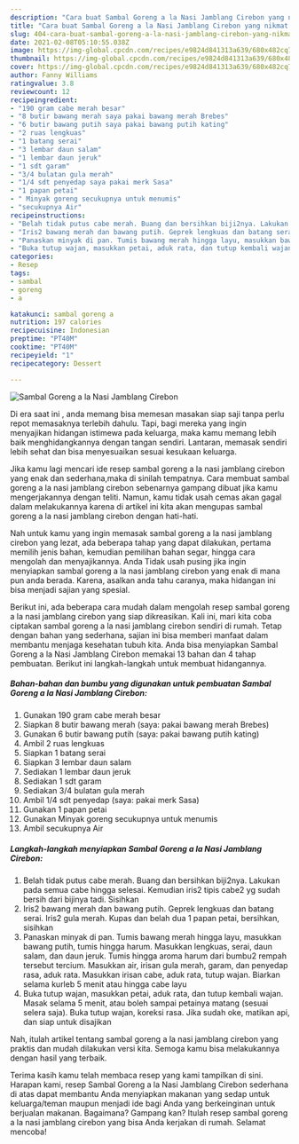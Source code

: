 ```yaml
---
description: "Cara buat Sambal Goreng a la Nasi Jamblang Cirebon yang nikmat Untuk Jualan"
title: "Cara buat Sambal Goreng a la Nasi Jamblang Cirebon yang nikmat Untuk Jualan"
slug: 404-cara-buat-sambal-goreng-a-la-nasi-jamblang-cirebon-yang-nikmat-untuk-jualan
date: 2021-02-08T05:10:55.038Z
image: https://img-global.cpcdn.com/recipes/e9824d841313a639/680x482cq70/sambal-goreng-a-la-nasi-jamblang-cirebon-foto-resep-utama.jpg
thumbnail: https://img-global.cpcdn.com/recipes/e9824d841313a639/680x482cq70/sambal-goreng-a-la-nasi-jamblang-cirebon-foto-resep-utama.jpg
cover: https://img-global.cpcdn.com/recipes/e9824d841313a639/680x482cq70/sambal-goreng-a-la-nasi-jamblang-cirebon-foto-resep-utama.jpg
author: Fanny Williams
ratingvalue: 3.8
reviewcount: 12
recipeingredient:
- "190 gram cabe merah besar"
- "8 butir bawang merah saya pakai bawang merah Brebes"
- "6 butir bawang putih saya pakai bawang putih kating"
- "2 ruas lengkuas"
- "1 batang serai"
- "3 lembar daun salam"
- "1 lembar daun jeruk"
- "1 sdt garam"
- "3/4 bulatan gula merah"
- "1/4 sdt penyedap saya pakai merk Sasa"
- "1 papan petai"
- " Minyak goreng secukupnya untuk menumis"
- "secukupnya Air"
recipeinstructions:
- "Belah tidak putus cabe merah. Buang dan bersihkan biji2nya. Lakukan pada semua cabe hingga selesai. Kemudian iris2 tipis cabe2 yg sudah bersih dari bijinya tadi. Sisihkan"
- "Iris2 bawang merah dan bawang putih. Geprek lengkuas dan batang serai. Iris2 gula merah. Kupas dan belah dua 1 papan petai, bersihkan, sisihkan"
- "Panaskan minyak di pan. Tumis bawang merah hingga layu, masukkan bawang putih, tumis hingga harum. Masukkan lengkuas, serai, daun salam, dan daun jeruk. Tumis hingga aroma harum dari bumbu2 rempah tersebut tercium. Masukkan air, irisan gula merah, garam, dan penyedap rasa, aduk rata. Masukkan irisan cabe, aduk rata, tutup wajan. Biarkan selama kurleb 5 menit atau hingga cabe layu"
- "Buka tutup wajan, masukkan petai, aduk rata, dan tutup kembali wajan. Masak selama 5 menit, atau boleh sampai petainya matang (sesuai selera saja). Buka tutup wajan, koreksi rasa. Jika sudah oke, matikan api, dan siap untuk disajikan"
categories:
- Resep
tags:
- sambal
- goreng
- a

katakunci: sambal goreng a 
nutrition: 197 calories
recipecuisine: Indonesian
preptime: "PT40M"
cooktime: "PT40M"
recipeyield: "1"
recipecategory: Dessert

---
```



![Sambal Goreng a la Nasi Jamblang Cirebon](https://img-global.cpcdn.com/recipes/e9824d841313a639/680x482cq70/sambal-goreng-a-la-nasi-jamblang-cirebon-foto-resep-utama.jpg)

Di era  saat ini , anda memang bisa memesan masakan siap saji tanpa perlu repot memasaknya terlebih dahulu. Tapi, bagi mereka yang ingin menyajikan hidangan istimewa pada keluarga, maka kamu memang lebih baik menghidangkannya dengan tangan sendiri. Lantaran, memasak sendiri lebih sehat dan bisa menyesuaikan sesuai kesukaan keluarga.

Jika kamu lagi mencari ide resep sambal goreng a la nasi jamblang cirebon yang enak dan sederhana,maka di sinilah tempatnya. Cara membuat sambal goreng a la nasi jamblang cirebon  sebenarnya gampang dibuat jika kamu mengerjakannya dengan teliti. Namun, kamu tidak usah cemas akan gagal dalam melakukannya 
karena di artikel ini kita akan mengupas sambal goreng a la nasi jamblang cirebon dengan hati-hati.  



Nah untuk kamu yang ingin memasak sambal goreng a la nasi jamblang cirebon yang lezat, ada beberapa tahap yang dapat dilakukan, pertama memilih jenis bahan, kemudian pemilihan bahan segar, hingga cara mengolah dan menyajikannya. Anda Tidak usah pusing jika ingin menyiapkan sambal goreng a la nasi jamblang cirebon yang enak di mana pun anda berada. Karena, asalkan anda  tahu caranya, maka hidangan ini bisa menjadi sajian yang spesial.

Berikut ini, ada beberapa cara mudah dalam mengolah resep sambal goreng a la nasi jamblang cirebon yang siap dikreasikan. Kali ini, mari kita coba ciptakan sambal goreng a la nasi jamblang cirebon sendiri di rumah. Tetap dengan bahan yang sederhana, sajian ini bisa memberi manfaat dalam membantu menjaga kesehatan tubuh kita. Anda bisa menyiapkan Sambal Goreng a la Nasi Jamblang Cirebon memakai 13 bahan dan 4 tahap pembuatan. Berikut ini langkah-langkah untuk membuat hidangannya.

<!--inarticleads1-->

##### Bahan-bahan dan bumbu yang digunakan untuk pembuatan Sambal Goreng a la Nasi Jamblang Cirebon:

1. Gunakan 190 gram cabe merah besar
1. Siapkan 8 butir bawang merah (saya: pakai bawang merah Brebes)
1. Gunakan 6 butir bawang putih (saya: pakai bawang putih kating)
1. Ambil 2 ruas lengkuas
1. Siapkan 1 batang serai
1. Siapkan 3 lembar daun salam
1. Sediakan 1 lembar daun jeruk
1. Sediakan 1 sdt garam
1. Sediakan 3/4 bulatan gula merah
1. Ambil 1/4 sdt penyedap (saya: pakai merk Sasa)
1. Gunakan 1 papan petai
1. Gunakan  Minyak goreng secukupnya untuk menumis
1. Ambil secukupnya Air




<!--inarticleads2-->

##### Langkah-langkah menyiapkan Sambal Goreng a la Nasi Jamblang Cirebon:

1. Belah tidak putus cabe merah. Buang dan bersihkan biji2nya. Lakukan pada semua cabe hingga selesai. Kemudian iris2 tipis cabe2 yg sudah bersih dari bijinya tadi. Sisihkan
1. Iris2 bawang merah dan bawang putih. Geprek lengkuas dan batang serai. Iris2 gula merah. Kupas dan belah dua 1 papan petai, bersihkan, sisihkan
1. Panaskan minyak di pan. Tumis bawang merah hingga layu, masukkan bawang putih, tumis hingga harum. Masukkan lengkuas, serai, daun salam, dan daun jeruk. Tumis hingga aroma harum dari bumbu2 rempah tersebut tercium. Masukkan air, irisan gula merah, garam, dan penyedap rasa, aduk rata. Masukkan irisan cabe, aduk rata, tutup wajan. Biarkan selama kurleb 5 menit atau hingga cabe layu
1. Buka tutup wajan, masukkan petai, aduk rata, dan tutup kembali wajan. Masak selama 5 menit, atau boleh sampai petainya matang (sesuai selera saja). Buka tutup wajan, koreksi rasa. Jika sudah oke, matikan api, dan siap untuk disajikan




Nah, itulah artikel tentang  sambal goreng a la nasi jamblang cirebon  yang praktis dan mudah dilakukan versi kita. Semoga kamu bisa melakukannya dengan hasil yang terbaik. 

Terima kasih kamu telah membaca resep yang kami tampilkan di sini. Harapan kami, resep  Sambal Goreng a la Nasi Jamblang Cirebon sederhana di atas dapat membantu Anda menyiapkan makanan yang sedap untuk keluarga/teman maupun menjadi ide bagi Anda yang berkeinginan untuk berjualan makanan. Bagaimana? Gampang kan? Itulah resep sambal goreng a la nasi jamblang cirebon yang bisa Anda kerjakan di rumah. Selamat mencoba!

